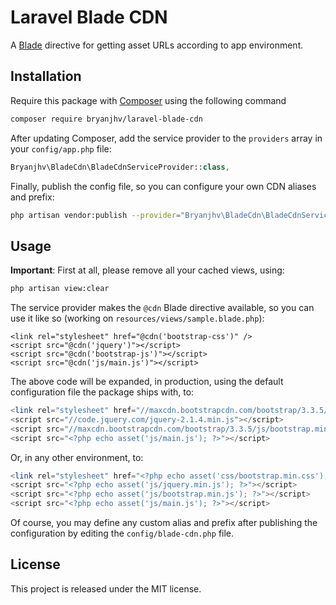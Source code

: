 # Laravel Blade CDN

A [Blade][blade] directive for getting asset URLs according to app environment.


## Installation

Require this package with [Composer][composer] using the following command

```bash
composer require bryanjhv/laravel-blade-cdn
```

After updating Composer, add the service provider to the `providers` array in
your `config/app.php` file:

```php
Bryanjhv\BladeCdn\BladeCdnServiceProvider::class,
```

Finally, publish the config file, so you can configure your own CDN aliases and
prefix:

```bash
php artisan vendor:publish --provider="Bryanjhv\BladeCdn\BladeCdnServiceProvider" --tag=config
```


## Usage

**Important**: First at all, please remove all your cached views, using:

```bash
php artisan view:clear
```

The service provider makes the `@cdn` Blade directive available, so you can use
it like so (working on `resources/views/sample.blade.php`):

```blade
<link rel="stylesheet" href="@cdn('bootstrap-css')" />
<script src="@cdn('jquery')"></script>
<script src="@cdn('bootstrap-js')"></script>
<script src="@cdn('js/main.js')"></script>
```

The above code will be expanded, in production, using the default configuration
file the package ships with, to:

```php
<link rel="stylesheet" href="//maxcdn.bootstrapcdn.com/bootstrap/3.3.5/css/bootstrap.min.css" />
<script src="//code.jquery.com/jquery-2.1.4.min.js"></script>
<script src="//maxcdn.bootstrapcdn.com/bootstrap/3.3.5/js/bootstrap.min.js"></script>
<script src="<?php echo asset('js/main.js'); ?>"></script>
```

Or, in any other environment, to:

```php
<link rel="stylesheet" href="<?php echo asset('css/bootstrap.min.css'); ?>" />
<script src="<?php echo asset('js/jquery.min.js'); ?>"></script>
<script src="<?php echo asset('js/bootstrap.min.js'); ?>"></script>
<script src="<?php echo asset('js/main.js'); ?>"></script>
```

Of course, you may define any custom alias and prefix after publishing the
configuration by editing the `config/blade-cdn.php` file.


## License

This project is released under the MIT license.


[blade]: https://laravel.com/docs/blade
[composer]: https://getcomposer.org
